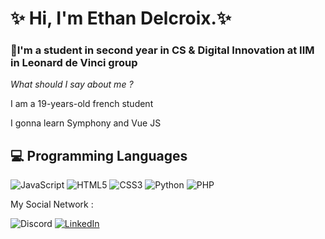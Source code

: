 # ✨ Hi, I'm Ethan Delcroix.✨

### 📝I'm a student in second year in CS & Digital Innovation at IIM in Leonard de Vinci group

 *What should I say about me ?*

I am a 19-years-old french student

I gonna learn Symphony and Vue JS

## 💻 Programming Languages 

![JavaScript](https://img.shields.io/badge/javascript-%23323330.svg?style=for-the-badge&logo=javascript&logoColor=%23F7DF1E)
![HTML5](https://img.shields.io/badge/html5-%23E34F26.svg?style=for-the-badge&logo=html5&logoColor=white)
![CSS3](https://img.shields.io/badge/css3-%231572B6.svg?style=for-the-badge&logo=css3&logoColor=white)
	![Python](https://img.shields.io/badge/python-3670A0?style=for-the-badge&logo=python&logoColor=ffdd54)
  ![PHP](https://img.shields.io/badge/php-%23777BB4.svg?style=for-the-badge&logo=php&logoColor=white)


My Social Network :

![Discord](https://img.shields.io/badge/%3CNalïth%233367%3E-%237289DA.svg?style=for-the-badge&logo=discord&logoColor=white)
<a href="https://www.linkedin.com/in/ethan-delcroix-087305233/" rel="nofollow">
![LinkedIn](https://img.shields.io/badge/Ethan-Delcroix-%230077B5.svg?style=for-the-badge&logo=linkedin&logoColor=white)</a>

